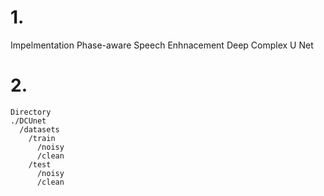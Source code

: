 # 1.  
Impelmentation Phase-aware Speech Enhnacement Deep Complex U Net  
# 2.
```
Directory
./DCUnet
  /datasets
    /train
      /noisy
      /clean
    /test
      /noisy
      /clean
      
```
